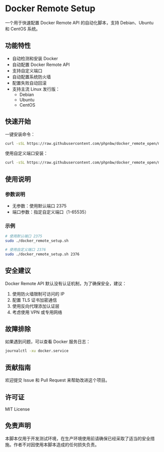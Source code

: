 # Docker Remote Setup

一个用于快速配置 Docker Remote API 的自动化脚本，支持 Debian、Ubuntu 和 CentOS 系统。

## 功能特性

- 自动检测和安装 Docker
- 自动配置 Docker Remote API
- 支持自定义端口
- 自动配置系统防火墙
- 配置失败自动回滚
- 支持主流 Linux 发行版：
  - Debian
  - Ubuntu
  - CentOS

## 快速开始

一键安装命令：
```bash
curl -sSL https://raw.githubusercontent.com/phpnbw/docker_remote_open/master/docker_remote_setup.sh -o docker_remote_setup.sh && chmod +x docker_remote_setup.sh && sudo ./docker_remote_setup.sh
```

使用自定义端口安装：
```bash
curl -sSL https://raw.githubusercontent.com/phpnbw/docker_remote_open/master/docker_remote_setup.sh -o docker_remote_setup.sh && chmod +x docker_remote_setup.sh && sudo ./docker_remote_setup.sh 2376
```

## 使用说明

### 参数说明

- 无参数：使用默认端口 2375
- 端口参数：指定自定义端口（1-65535）

### 示例

```bash
# 使用默认端口 2375
sudo ./docker_remote_setup.sh

# 使用自定义端口 2376
sudo ./docker_remote_setup.sh 2376
```

## 安全建议

Docker Remote API 默认没有认证机制，为了确保安全，建议：

1. 使用防火墙限制可访问的 IP
2. 配置 TLS 证书加密通信
3. 使用反向代理添加认证层
4. 考虑使用 VPN 或专用网络

## 故障排除

如果遇到问题，可以查看 Docker 服务日志：
```bash
journalctl -xu docker.service
```

## 贡献指南

欢迎提交 Issue 和 Pull Request 来帮助改进这个项目。

## 许可证

MIT License

## 免责声明

本脚本仅用于开发测试环境，在生产环境使用前请确保已经采取了适当的安全措施。作者不对因使用本脚本造成的任何损失负责。
